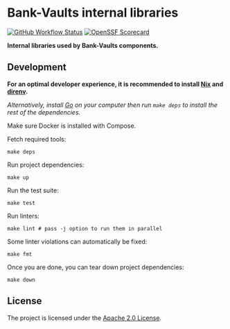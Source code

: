 # Bank-Vaults internal libraries

[![GitHub Workflow Status](https://img.shields.io/github/actions/workflow/status/bank-vaults/internal/ci.yaml?branch=main&style=flat-square)](https://github.com/bank-vaults/internal/actions/workflows/ci.yaml?query=workflow%3ACI)
[![OpenSSF Scorecard](https://api.securityscorecards.dev/projects/github.com/bank-vaults/vault-env/badge?style=flat-square)](https://api.securityscorecards.dev/projects/github.com/bank-vaults/internal)

**Internal libraries used by Bank-Vaults components.**

## Development

**For an optimal developer experience, it is recommended to install [Nix](https://nixos.org/download.html) and [direnv](https://direnv.net/docs/installation.html).**

_Alternatively, install [Go](https://go.dev/dl/) on your computer then run `make deps` to install the rest of the dependencies._

Make sure Docker is installed with Compose.

Fetch required tools:

```shell
make deps
```

Run project dependencies:

```shell
make up
```

Run the test suite:

```shell
make test
```

Run linters:

```shell
make lint # pass -j option to run them in parallel
```

Some linter violations can automatically be fixed:

```shell
make fmt
```

Once you are done, you can tear down project dependencies:

```shell
make down
```

## License

The project is licensed under the [Apache 2.0 License](LICENSE).
